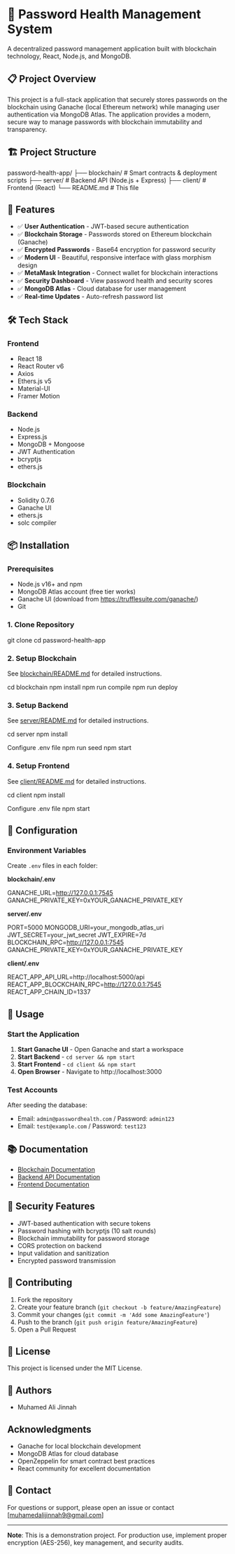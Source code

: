 # 🔐 Password Health Management System

A decentralized password management application built with blockchain technology, React, Node.js, and MongoDB.

## 📋 Project Overview

This project is a full-stack application that securely stores passwords on the blockchain using Ganache (local Ethereum network) while managing user authentication via MongoDB Atlas. The application provides a modern, secure way to manage passwords with blockchain immutability and transparency.

## 🏗️ Project Structure

password-health-app/
├── blockchain/ # Smart contracts & deployment scripts
├── server/ # Backend API (Node.js + Express)
├── client/ # Frontend (React)
└── README.md # This file


## 🚀 Features

- ✅ **User Authentication** - JWT-based secure authentication
- ✅ **Blockchain Storage** - Passwords stored on Ethereum blockchain (Ganache)
- ✅ **Encrypted Passwords** - Base64 encryption for password security
- ✅ **Modern UI** - Beautiful, responsive interface with glass morphism design
- ✅ **MetaMask Integration** - Connect wallet for blockchain interactions
- ✅ **Security Dashboard** - View password health and security scores
- ✅ **MongoDB Atlas** - Cloud database for user management
- ✅ **Real-time Updates** - Auto-refresh password list

## 🛠️ Tech Stack

### Frontend
- React 18
- React Router v6
- Axios
- Ethers.js v5
- Material-UI
- Framer Motion

### Backend
- Node.js
- Express.js
- MongoDB + Mongoose
- JWT Authentication
- bcryptjs
- ethers.js

### Blockchain
- Solidity 0.7.6
- Ganache UI
- ethers.js
- solc compiler

## 📦 Installation

### Prerequisites

- Node.js v16+ and npm
- MongoDB Atlas account (free tier works)
- Ganache UI (download from https://trufflesuite.com/ganache/)
- Git

### 1. Clone Repository

git clone <your-repo-url>
cd password-health-app


### 2. Setup Blockchain

See [blockchain/README.md](blockchain/README.md) for detailed instructions.

cd blockchain
npm install
npm run compile
npm run deploy


### 3. Setup Backend

See [server/README.md](server/README.md) for detailed instructions.

cd server
npm install

Configure .env file
npm run seed
npm start


### 4. Setup Frontend

See [client/README.md](client/README.md) for detailed instructions.

cd client
npm install

Configure .env file
npm start


## 🔧 Configuration

### Environment Variables

Create `.env` files in each folder:

**blockchain/.env**

GANACHE_URL=http://127.0.0.1:7545
GANACHE_PRIVATE_KEY=0xYOUR_GANACHE_PRIVATE_KEY


**server/.env**

PORT=5000
MONGODB_URI=your_mongodb_atlas_uri
JWT_SECRET=your_jwt_secret
JWT_EXPIRE=7d
BLOCKCHAIN_RPC=http://127.0.0.1:7545
GANACHE_PRIVATE_KEY=0xYOUR_GANACHE_PRIVATE_KEY


**client/.env**

REACT_APP_API_URL=http://localhost:5000/api
REACT_APP_BLOCKCHAIN_RPC=http://127.0.0.1:7545
REACT_APP_CHAIN_ID=1337


## 🎯 Usage

### Start the Application

1. **Start Ganache UI** - Open Ganache and start a workspace
2. **Start Backend** - `cd server && npm start`
3. **Start Frontend** - `cd client && npm start`
4. **Open Browser** - Navigate to http://localhost:3000

### Test Accounts

After seeding the database:

- Email: `admin@passwordhealth.com` / Password: `admin123`
- Email: `test@example.com` / Password: `test123`

## 📚 Documentation

- [Blockchain Documentation](blockchain/README.md)
- [Backend API Documentation](server/README.md)
- [Frontend Documentation](client/README.md)

## 🔐 Security Features

- JWT-based authentication with secure tokens
- Password hashing with bcryptjs (10 salt rounds)
- Blockchain immutability for password storage
- CORS protection on backend
- Input validation and sanitization
- Encrypted password transmission

## 🤝 Contributing

1. Fork the repository
2. Create your feature branch (`git checkout -b feature/AmazingFeature`)
3. Commit your changes (`git commit -m 'Add some AmazingFeature'`)
4. Push to the branch (`git push origin feature/AmazingFeature`)
5. Open a Pull Request

## 📝 License

This project is licensed under the MIT License.

## 👥 Authors

- Muhamed Ali Jinnah 

## Acknowledgments

- Ganache for local blockchain development
- MongoDB Atlas for cloud database
- OpenZeppelin for smart contract best practices
- React community for excellent documentation

## 📧 Contact

For questions or support, please open an issue or contact [muhamedalijinnah9@gmail.com]

---

**Note**: This is a demonstration project. For production use, implement proper encryption (AES-256), key management, and security audits.


